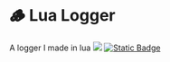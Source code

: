 # 🪵 Lua Logger
A logger I made in lua
<img src="https://user-images.githubusercontent.com/73097560/115834477-dbab4500-a447-11eb-908a-139a6edaec5c.gif"></a>
[![Static Badge](https://img.shields.io/badge/Documentation-blue?style=for-the-badge)](https://thomass-organization-60.gitbook.io/lua-logger)

